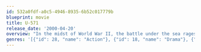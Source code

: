 ```yaml
---
id: 532a0fdf-a0c5-4946-8935-6b52c017779b
blueprint: movie
title: U-571
release_date: '2000-04-20'
overview: "In the midst of World War II, the battle under the sea rages and the Nazis have the upper hand as the Allies are unable to crack their war codes. However, after a wrecked U-boat sends out an SOS signal, the Allies realise this is their chance to seize the 'enigma coding machine'."
genres: '[{"id": 28, "name": "Action"}, {"id": 18, "name": "Drama"}, {"id": 53, "name": "Thriller"}, {"id": 10752, "name": "War"}]'
---
```

